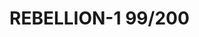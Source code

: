 # REBELLION-1                                                                                                           99/200
